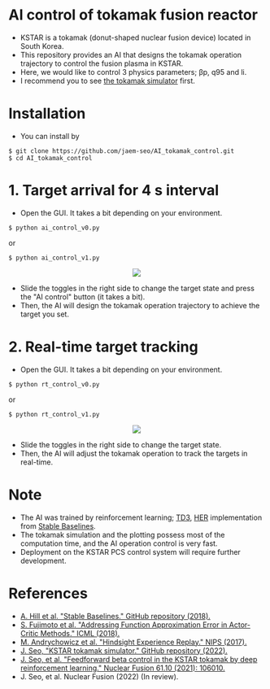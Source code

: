 # AI control of tokamak fusion reactor
- KSTAR is a tokamak (donut-shaped nuclear fusion device) located in South Korea.
- This repository provides an AI that designs the tokamak operation trajectory to control the fusion plasma in KSTAR.
- Here, we would like to control 3 physics parameters; βp, q95 and li.
- I recommend you to see [the tokamak simulator](https://github.com/jaem-seo/KSTAR_tokamak_simulator) first.

# Installation
- You can install by
```
$ git clone https://github.com/jaem-seo/AI_tokamak_control.git
$ cd AI_tokamak_control
```

# 1. Target arrival for 4 s interval
- Open the GUI. It takes a bit depending on your environment.
```
$ python ai_control_v0.py
```
or
```
$ python ai_control_v1.py
```
<p align="center">
  <img src="https://user-images.githubusercontent.com/46472432/166656005-c37156f7-a7a4-4e2c-b714-e0a6319387f7.png">
</p>

- Slide the toggles in the right side to change the target state and press the "AI control" button (it takes a bit).
- Then, the AI will design the tokamak operation trajectory to achieve the target you set.

# 2. Real-time target tracking
- Open the GUI. It takes a bit depending on your environment.
```
$ python rt_control_v0.py
```
or
```
$ python rt_control_v1.py
```
<p align="center">
  <img src="https://user-images.githubusercontent.com/46472432/166666842-0b6ae5d9-1621-4f03-87a0-386ff2931468.png">
</p>

- Slide the toggles in the right side to change the target state.
- Then, the AI will adjust the tokamak operation to track the targets in real-time.

# Note
- The AI was trained by reinforcement learning; [TD3](https://arxiv.org/abs/1802.09477), [HER](https://arxiv.org/abs/1707.01495) implementation from [Stable Baselines](https://github.com/hill-a/stable-baselines).
- The tokamak simulation and the plotting possess most of the computation time, and the AI operation control is very fast.
- Deployment on the KSTAR PCS control system will require further development.

# References
- [A. Hill et al. "Stable Baselines." GitHub repository (2018).](https://github.com/hill-a/stable-baselines)
- [S. Fujimoto et al. "Addressing Function Approximation Error in Actor-Critic Methods." ICML (2018).](https://arxiv.org/abs/1802.09477)
- [M. Andrychowicz et al. "Hindsight Experience Replay." NIPS (2017).](https://arxiv.org/abs/1707.01495)
- [J. Seo, "KSTAR tokamak simulator." GitHub repository (2022).](https://github.com/jaem-seo/KSTAR_tokamak_simulator)
- [J. Seo, et al. "Feedforward beta control in the KSTAR tokamak by deep reinforcement learning." Nuclear Fusion 61.10 (2021): 106010.](https://iopscience.iop.org/article/10.1088/1741-4326/ac121b/meta)
- J. Seo, et al. Nuclear Fusion (2022) (In review).
